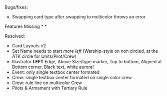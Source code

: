 Bugs/fixes:
* Swapping card type after swapping to multicolor throws an error.

Features Missing
*
*


Resolved: 
* Card Layouts v2
* Set Name needs to start *more left* (Warship-style on non circled, at the ATK circle for Units/Pilot/Crew)
* Illustrator **LEFT** Edge, Above Size/type marker, Top to bottom, Aligned at Bottom corner, Black text, white aurora!
* Event: only single textbox center formated
* Crew: single textbox center formated on single color crew
* Crew: rule line on multicolor Crew
* Pilots & Armament with Tertiary Rule 
